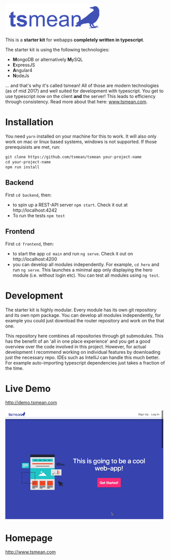 ![tsmean logo](./tsmean-logo.png)

This is a **starter kit** for webapps **completely written in typescript**.

The starter kit is using the following technologies:

- **M**ongoDB or alternatively **M**ySQL
- **E**xpressJS
- **A**ngular4
- **N**odeJs

... and that's why it's called tsmean! All of those are modern
technologies (as of mid 2017) and well suited for development
with typescript. You get to use typescript now
on the client **and** the server! This leads to efficiency
through consistency. Read more about that here: www.tsmean.com.


# Installation


You need `yarn` installed on your machine for this to work.
It will also only work on mac or linux based systems, windows is
not supported. If those prerequisists are met, run:


```
git clone https://github.com/tsmean/tsmean your-project-name
cd your-project-name
npm run install
```

## Backend

First `cd backend`, then:

- to spin up a REST-API server `npm start`. Check it out at http://localhost:4242
- To run the tests `npm test`

## Frontend
First `cd frontend`, then:

- to start the app `cd main` and run `ng serve`. Check it out on http://localhost:4200
- you can develop all modules independently. For example, `cd hero` and run `ng serve`.
This launches a minimal app only displaying the hero module (i.e. without login etc).
You can test all modules using `ng test`.

# Development

The starter kit is highly modular. Every module has its own git repository
and its own npm package. You can develop all modules independently,
for example you could just download the router repository and work on the that one.

This repository here combines all repositories through git submodules.
This has the benefit of an 'all in one place experience' and you get a
good overview over the code involved in this project.
However, for actual development I recommend working on individual features
by downloading just the necessary repo. IDEs such as IntelliJ can handle
this much better. For example auto-importing typescript dependencies
just takes a fraction of the time.

# Live Demo
http://demo.tsmean.com

[![screenshot](./screengif.gif)](http://demo.tsmean.com)



# Homepage
http://www.tsmean.com
